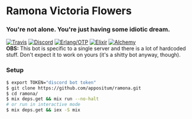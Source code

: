 # Ramona Victoria Flowers
### You're not alone. You're just having some idiotic dream.

[![Travis](https://travis-ci.com/appositum/ramona.svg?branch=master)](https://travis-ci.com/appositum/ramona)
[![Discord](https://img.shields.io/badge/unleashed-discord-7289DA.svg)](https://discord.io/unleashed/)
[![Erlang/OTP](https://img.shields.io/badge/Erlang/OTP-%E2%89%A520-c50096.svg)](http://erlang.org/doc/)
[![Elixir](https://img.shields.io/badge/elixir-%E2%89%A51.5-75397d.svg)](https://elixir-lang.org/)
[![Alchemy](https://img.shields.io/badge/alchemy-0.6.1-A56FBD.svg)](https://github.com/cronokirby/alchemy)
<br>
**OBS:** This bot is specific to a single server and there is a lot of hardcoded stuff. Don't expect it to work on yours (it's a shitty bot anyway, though).
<br>
### Setup
```bash
$ export TOKEN="discord bot token"
$ git clone https://github.com/appositum/ramona.git
$ cd ramona/
$ mix deps.get && mix run --no-halt
# or run in interactive mode
$ mix deps.get && iex -S mix
```
